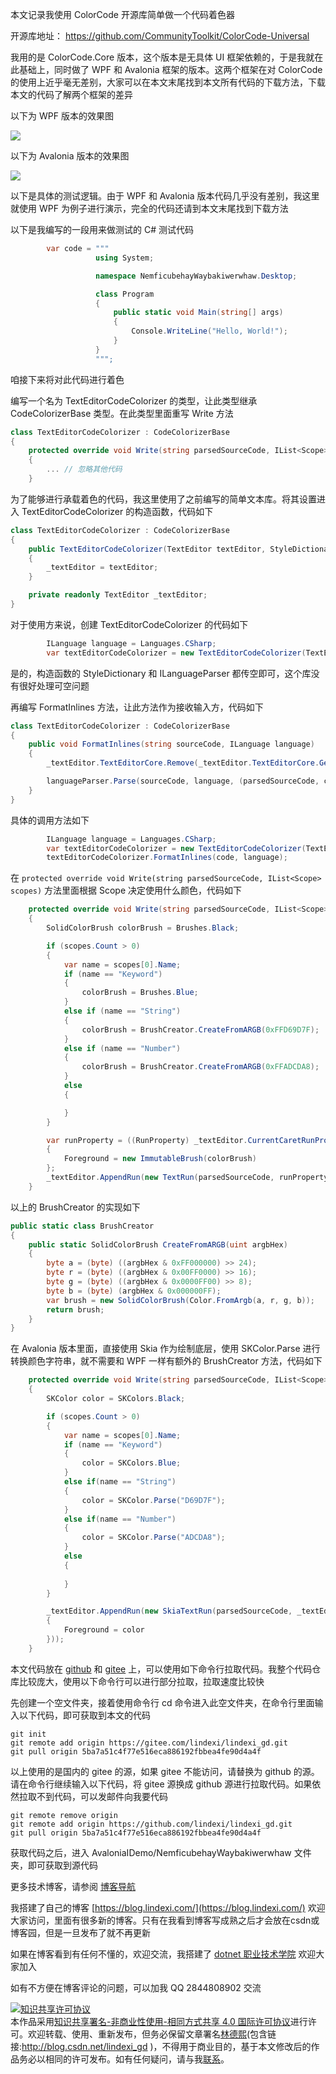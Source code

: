 
本文记录我使用 ColorCode 开源库简单做一个代码着色器

<!--more-->


<!-- CreateTime:2025/01/23 07:21:21 -->

<!-- 发布 -->
<!-- 博客 -->

开源库地址： <https://github.com/CommunityToolkit/ColorCode-Universal>

我用的是 ColorCode.Core 版本，这个版本是无具体 UI 框架依赖的，于是我就在此基础上，同时做了 WPF 和 Avalonia 框架的版本。这两个框架在对 ColorCode 的使用上近乎毫无差别，大家可以在本文末尾找到本文所有代码的下载方法，下载本文的代码了解两个框架的差异

以下为 WPF 版本的效果图

<!-- ![](image/dotnet 使用 ColorCode 做代码着色器/dotnet 使用 ColorCode 做代码着色器0.png) -->
![](http://cdn.lindexi.site/lindexi%2F20251221934522155.jpg)

以下为 Avalonia 版本的效果图

<!-- ![](image/dotnet 使用 ColorCode 做代码着色器/dotnet 使用 ColorCode 做代码着色器1.png) -->
![](http://cdn.lindexi.site/lindexi%2F20251221935282305.jpg)

以下是具体的测试逻辑。由于 WPF 和 Avalonia 版本代码几乎没有差别，我这里就使用 WPF 为例子进行演示，完全的代码还请到本文末尾找到下载方法

以下是我编写的一段用来做测试的 C# 测试代码

```csharp
        var code = """
                   using System;

                   namespace NemficubehayWaybakiwerwhaw.Desktop;

                   class Program
                   {
                       public static void Main(string[] args)
                       {
                           Console.WriteLine("Hello, World!");
                       }
                   }
                   """;
```

咱接下来将对此代码进行着色

编写一个名为 TextEditorCodeColorizer 的类型，让此类型继承 CodeColorizerBase 类型。在此类型里面重写 Write 方法

```csharp
class TextEditorCodeColorizer : CodeColorizerBase
{
    protected override void Write(string parsedSourceCode, IList<Scope> scopes)
    {
        ... // 忽略其他代码
    }
```

为了能够进行承载着色的代码，我这里使用了之前编写的简单文本库。将其设置进入 TextEditorCodeColorizer 的构造函数，代码如下

```csharp
class TextEditorCodeColorizer : CodeColorizerBase
{
    public TextEditorCodeColorizer(TextEditor textEditor, StyleDictionary styles, ILanguageParser languageParser) : base(styles, languageParser)
    {
        _textEditor = textEditor;
    }

    private readonly TextEditor _textEditor;
}
```

对于使用方来说，创建 TextEditorCodeColorizer 的代码如下

```csharp
        ILanguage language = Languages.CSharp;
        var textEditorCodeColorizer = new TextEditorCodeColorizer(TextEditor, null, null);
```

是的，构造函数的 StyleDictionary 和 ILanguageParser 都传空即可，这个库没有很好处理可空问题

再编写 FormatInlines 方法，让此方法作为接收输入方，代码如下

```csharp
class TextEditorCodeColorizer : CodeColorizerBase
{
    public void FormatInlines(string sourceCode, ILanguage language)
    {
        _textEditor.TextEditorCore.Remove(_textEditor.TextEditorCore.GetAllDocumentSelection());

        languageParser.Parse(sourceCode, language, (parsedSourceCode, captures) => Write(parsedSourceCode, captures));
    }
}
```

具体的调用方法如下

```csharp
        ILanguage language = Languages.CSharp;
        var textEditorCodeColorizer = new TextEditorCodeColorizer(TextEditor, null, null);
        textEditorCodeColorizer.FormatInlines(code, language);
```

在 `protected override void Write(string parsedSourceCode, IList<Scope> scopes)` 方法里面根据 Scope 决定使用什么颜色，代码如下

```csharp
    protected override void Write(string parsedSourceCode, IList<Scope> scopes)
    {
        SolidColorBrush colorBrush = Brushes.Black;

        if (scopes.Count > 0)
        {
            var name = scopes[0].Name;
            if (name == "Keyword")
            {
                colorBrush = Brushes.Blue;
            }
            else if (name == "String")
            {
                colorBrush = BrushCreator.CreateFromARGB(0xFFD69D7F);
            }
            else if (name == "Number")
            {
                colorBrush = BrushCreator.CreateFromARGB(0xFFADCDA8);
            }
            else
            {

            }
        }

        var runProperty = ((RunProperty) _textEditor.CurrentCaretRunProperty) with
        {
            Foreground = new ImmutableBrush(colorBrush)
        };
        _textEditor.AppendRun(new TextRun(parsedSourceCode, runProperty));
    }
```

以上的 BrushCreator 的实现如下

```csharp
public static class BrushCreator
{
    public static SolidColorBrush CreateFromARGB(uint argbHex)
    {
        byte a = (byte) ((argbHex & 0xFF000000) >> 24);
        byte r = (byte) ((argbHex & 0x00FF0000) >> 16);
        byte g = (byte) ((argbHex & 0x0000FF00) >> 8);
        byte b = (byte) (argbHex & 0x000000FF);
        var brush = new SolidColorBrush(Color.FromArgb(a, r, g, b));
        return brush;
    }
}
```

在 Avalonia 版本里面，直接使用 Skia 作为绘制底层，使用 SKColor.Parse 进行转换颜色字符串，就不需要和 WPF 一样有额外的 BrushCreator 方法，代码如下

```csharp
    protected override void Write(string parsedSourceCode, IList<Scope> scopes)
    {
        SKColor color = SKColors.Black;

        if (scopes.Count > 0)
        {
            var name = scopes[0].Name;
            if (name == "Keyword")
            {
                color = SKColors.Blue;
            }
            else if(name == "String")
            {
                color = SKColor.Parse("D69D7F");
            }
            else if(name == "Number")
            {
                color = SKColor.Parse("ADCDA8");
            }
            else
            {
                
            }
        }

        _textEditor.AppendRun(new SkiaTextRun(parsedSourceCode, _textEditor.CurrentCaretRunProperty with
        {
            Foreground = color
        }));
    }
```

本文代码放在 [github](https://github.com/lindexi/lindexi_gd/tree/5ba7a51c4f77e516eca886192fbbea4fe90d4a4f/AvaloniaIDemo/NemficubehayWaybakiwerwhaw) 和 [gitee](https://gitee.com/lindexi/lindexi_gd/tree/5ba7a51c4f77e516eca886192fbbea4fe90d4a4f/AvaloniaIDemo/NemficubehayWaybakiwerwhaw) 上，可以使用如下命令行拉取代码。我整个代码仓库比较庞大，使用以下命令行可以进行部分拉取，拉取速度比较快

先创建一个空文件夹，接着使用命令行 cd 命令进入此空文件夹，在命令行里面输入以下代码，即可获取到本文的代码

```
git init
git remote add origin https://gitee.com/lindexi/lindexi_gd.git
git pull origin 5ba7a51c4f77e516eca886192fbbea4fe90d4a4f
```

以上使用的是国内的 gitee 的源，如果 gitee 不能访问，请替换为 github 的源。请在命令行继续输入以下代码，将 gitee 源换成 github 源进行拉取代码。如果依然拉取不到代码，可以发邮件向我要代码

```
git remote remove origin
git remote add origin https://github.com/lindexi/lindexi_gd.git
git pull origin 5ba7a51c4f77e516eca886192fbbea4fe90d4a4f
```

获取代码之后，进入 AvaloniaIDemo/NemficubehayWaybakiwerwhaw 文件夹，即可获取到源代码

更多技术博客，请参阅 [博客导航](https://blog.lindexi.com/post/%E5%8D%9A%E5%AE%A2%E5%AF%BC%E8%88%AA.html )


我搭建了自己的博客 [https://blog.lindexi.com/](https://blog.lindexi.com/) 欢迎大家访问，里面有很多新的博客。只有在我看到博客写成熟之后才会放在csdn或博客园，但是一旦发布了就不再更新

如果在博客看到有任何不懂的，欢迎交流，我搭建了 [dotnet 职业技术学院](https://t.me/dotnet_campus) 欢迎大家加入

如有不方便在博客评论的问题，可以加我 QQ 2844808902 交流

<a rel="license" href="http://creativecommons.org/licenses/by-nc-sa/4.0/"><img alt="知识共享许可协议" style="border-width:0" src="https://licensebuttons.net/l/by-nc-sa/4.0/88x31.png" /></a><br />本作品采用<a rel="license" href="http://creativecommons.org/licenses/by-nc-sa/4.0/">知识共享署名-非商业性使用-相同方式共享 4.0 国际许可协议</a>进行许可。欢迎转载、使用、重新发布，但务必保留文章署名[林德熙](http://blog.csdn.net/lindexi_gd)(包含链接:http://blog.csdn.net/lindexi_gd )，不得用于商业目的，基于本文修改后的作品务必以相同的许可发布。如有任何疑问，请与我[联系](mailto:lindexi_gd@163.com)。